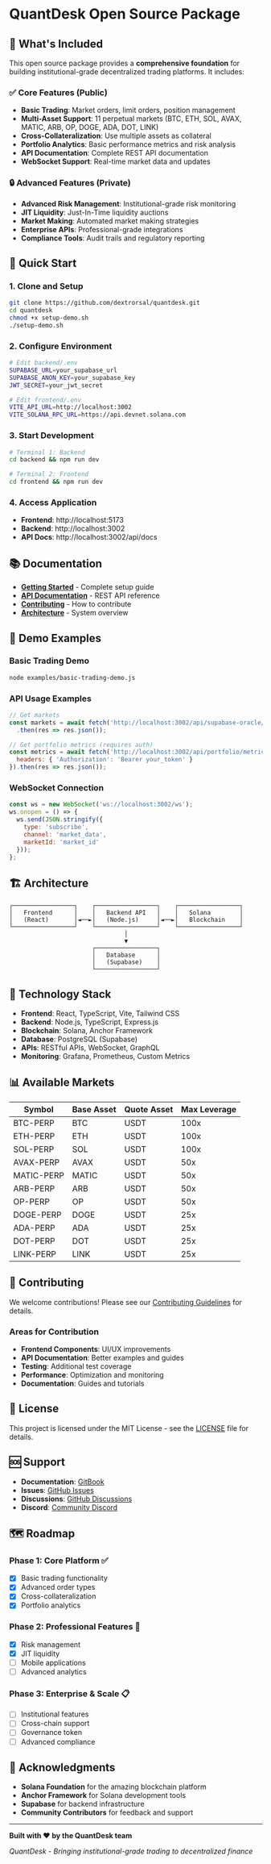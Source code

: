 # QuantDesk Open Source Package

## 🎯 **What's Included**

This open source package provides a **comprehensive foundation** for building institutional-grade decentralized trading platforms. It includes:

### ✅ **Core Features (Public)**
- **Basic Trading**: Market orders, limit orders, position management
- **Multi-Asset Support**: 11 perpetual markets (BTC, ETH, SOL, AVAX, MATIC, ARB, OP, DOGE, ADA, DOT, LINK)
- **Cross-Collateralization**: Use multiple assets as collateral
- **Portfolio Analytics**: Basic performance metrics and risk analysis
- **API Documentation**: Complete REST API documentation
- **WebSocket Support**: Real-time market data and updates

### 🔒 **Advanced Features (Private)**
- **Advanced Risk Management**: Institutional-grade risk monitoring
- **JIT Liquidity**: Just-In-Time liquidity auctions
- **Market Making**: Automated market making strategies
- **Enterprise APIs**: Professional-grade integrations
- **Compliance Tools**: Audit trails and regulatory reporting

## 🚀 **Quick Start**

### 1. **Clone and Setup**
```bash
git clone https://github.com/dextrorsal/quantdesk.git
cd quantdesk
chmod +x setup-demo.sh
./setup-demo.sh
```

### 2. **Configure Environment**
```bash
# Edit backend/.env
SUPABASE_URL=your_supabase_url
SUPABASE_ANON_KEY=your_supabase_key
JWT_SECRET=your_jwt_secret

# Edit frontend/.env
VITE_API_URL=http://localhost:3002
VITE_SOLANA_RPC_URL=https://api.devnet.solana.com
```

### 3. **Start Development**
```bash
# Terminal 1: Backend
cd backend && npm run dev

# Terminal 2: Frontend
cd frontend && npm run dev
```

### 4. **Access Application**
- **Frontend**: http://localhost:5173
- **Backend**: http://localhost:3002
- **API Docs**: http://localhost:3002/api/docs

## 📚 **Documentation**

- **[Getting Started](docs/GETTING_STARTED.md)** - Complete setup guide
- **[API Documentation](docs/API.md)** - REST API reference
- **[Contributing](CONTRIBUTING.md)** - How to contribute
- **[Architecture](docs/ARCHITECTURE.md)** - System overview

## 🧪 **Demo Examples**

### Basic Trading Demo
```bash
node examples/basic-trading-demo.js
```

### API Usage Examples
```javascript
// Get markets
const markets = await fetch('http://localhost:3002/api/supabase-oracle/markets')
  .then(res => res.json());

// Get portfolio metrics (requires auth)
const metrics = await fetch('http://localhost:3002/api/portfolio/metrics', {
  headers: { 'Authorization': 'Bearer your_token' }
}).then(res => res.json());
```

### WebSocket Connection
```javascript
const ws = new WebSocket('ws://localhost:3002/ws');
ws.onopen = () => {
  ws.send(JSON.stringify({
    type: 'subscribe',
    channel: 'market_data',
    marketId: 'market_id'
  }));
};
```

## 🏗️ **Architecture**

```
┌─────────────────┐    ┌─────────────────┐    ┌─────────────────┐
│   Frontend      │    │   Backend API   │    │   Solana        │
│   (React)       │◄──►│   (Node.js)     │◄──►│   Blockchain    │
└─────────────────┘    └─────────────────┘    └─────────────────┘
                                │
                                ▼
                       ┌─────────────────┐
                       │   Database      │
                       │   (Supabase)    │
                       └─────────────────┘
```

## 🔧 **Technology Stack**

- **Frontend**: React, TypeScript, Vite, Tailwind CSS
- **Backend**: Node.js, TypeScript, Express.js
- **Blockchain**: Solana, Anchor Framework
- **Database**: PostgreSQL (Supabase)
- **APIs**: RESTful APIs, WebSocket, GraphQL
- **Monitoring**: Grafana, Prometheus, Custom Metrics

## 📊 **Available Markets**

| Symbol | Base Asset | Quote Asset | Max Leverage |
|--------|------------|-------------|--------------|
| BTC-PERP | BTC | USDT | 100x |
| ETH-PERP | ETH | USDT | 100x |
| SOL-PERP | SOL | USDT | 100x |
| AVAX-PERP | AVAX | USDT | 50x |
| MATIC-PERP | MATIC | USDT | 50x |
| ARB-PERP | ARB | USDT | 50x |
| OP-PERP | OP | USDT | 50x |
| DOGE-PERP | DOGE | USDT | 25x |
| ADA-PERP | ADA | USDT | 25x |
| DOT-PERP | DOT | USDT | 25x |
| LINK-PERP | LINK | USDT | 25x |

## 🤝 **Contributing**

We welcome contributions! Please see our [Contributing Guidelines](CONTRIBUTING.md) for details.

### Areas for Contribution
- **Frontend Components**: UI/UX improvements
- **API Documentation**: Better examples and guides
- **Testing**: Additional test coverage
- **Performance**: Optimization and monitoring
- **Documentation**: Guides and tutorials

## 📄 **License**

This project is licensed under the MIT License - see the [LICENSE](LICENSE) file for details.

## 🆘 **Support**

- **Documentation**: [GitBook](https://quantdesk.gitbook.io)
- **Issues**: [GitHub Issues](https://github.com/dextrorsal/quantdesk/issues)
- **Discussions**: [GitHub Discussions](https://github.com/dextrorsal/quantdesk/discussions)
- **Discord**: [Community Discord](https://discord.gg/quantdesk)

## 🗺️ **Roadmap**

### Phase 1: Core Platform ✅
- [x] Basic trading functionality
- [x] Advanced order types
- [x] Cross-collateralization
- [x] Portfolio analytics

### Phase 2: Professional Features 🔄
- [x] Risk management
- [x] JIT liquidity
- [ ] Mobile applications
- [ ] Advanced analytics

### Phase 3: Enterprise & Scale 📋
- [ ] Institutional features
- [ ] Cross-chain support
- [ ] Governance token
- [ ] Advanced compliance

## 🌟 **Acknowledgments**

- **Solana Foundation** for the amazing blockchain platform
- **Anchor Framework** for Solana development tools
- **Supabase** for backend infrastructure
- **Community Contributors** for feedback and support

---

**Built with ❤️ by the QuantDesk team**

*QuantDesk - Bringing institutional-grade trading to decentralized finance*
